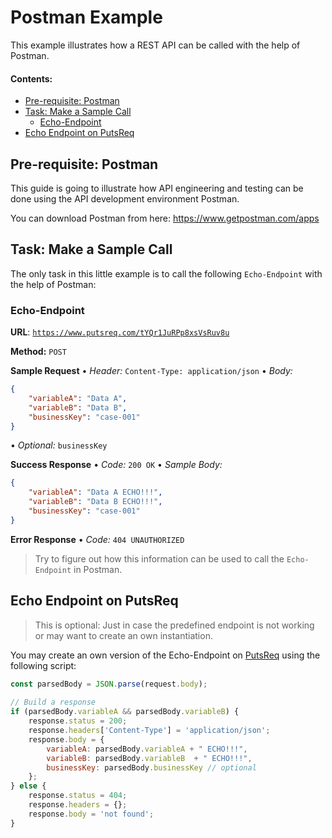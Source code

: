 # Postman Example
This example illustrates how a REST API can be called with the help of Postman.

#### Contents:
- [Pre-requisite: Postman](#pre-requisite-postman)
- [Task: Make a Sample Call](#task-make-a-sample-call)
    - [Echo-Endpoint](#echo-endpoint)
- [Echo Endpoint on PutsReq](#echo-endpoint-on-putsreq)

## Pre-requisite: Postman

This guide is going to illustrate how API engineering and testing can be done using the API development environment Postman.

You can download Postman from here: https://www.getpostman.com/apps

## Task: Make a Sample Call

The only task in this little example is to call the following `Echo-Endpoint` with the help of Postman:

### Echo-Endpoint
**URL**: [`https://www.putsreq.com/tYQr1JuRPp8xsVsRuv8u`](https://www.putsreq.com/tYQr1JuRPp8xsVsRuv8u) 

**Method:** `POST`

**Sample Request**  • *Header:* `Content-Type: application/json` • *Body:*

```JSON
{
    "variableA": "Data A",
    "variableB": "Data B",
    "businessKey": "case-001"
}
```

• *Optional:* `businessKey`
  
**Success Response**  • *Code:* `200 OK` • *Sample Body:*

```JSON
{
    "variableA": "Data A ECHO!!!",
    "variableB": "Data B ECHO!!!",
    "businessKey": "case-001"
}
```

**Error Response** • *Code:* `404 UNAUTHORIZED`

> Try to figure out how this information can be used to call the `Echo-Endpoint` in Postman.

## Echo Endpoint on PutsReq

> This is optional: Just in case the predefined endpoint is not working or may want to create an own instantiation.

You may create an own version of the Echo-Endpoint on [PutsReq](https://www.putsreq.com) using the following script:

```JavaScript
const parsedBody = JSON.parse(request.body);
    
// Build a response
if (parsedBody.variableA && parsedBody.variableB) {
    response.status = 200;
    response.headers['Content-Type'] = 'application/json';
    response.body = {
        variableA: parsedBody.variableA + " ECHO!!!",
        variableB: parsedBody.variableB  + " ECHO!!!",
        businessKey: parsedBody.businessKey // optional
    };
} else {
    response.status = 404;
    response.headers = {};
    response.body = 'not found';
}
```
